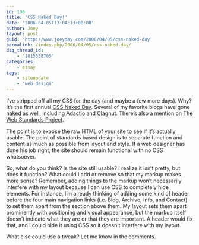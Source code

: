 ```yaml
---
id: 196
title: 'CSS Naked Day!'
date: '2006-04-05T13:04:13+00:00'
author: Joey
layout: post
guid: 'http://www.joeyday.com/2006/04/05/css-naked-day'
permalink: /index.php/2006/04/05/css-naked-day/
dsq_thread_id:
    - '1815358705'
categories:
    - essay
tags:
    - siteupdate
    - 'web design'
---
```


I’ve stripped off all my CSS for the day (and maybe a few more days). Why? It’s the first annual [CSS Naked Day](http://naked.dustindiaz.com/). Several of my favorite blogs have gone naked as well, including [Adactio](http://adactio.com/journal/1106) and [Clagnut](http://www.clagnut.com/blog/1700/). There’s also a mention on [The Web Standards Project](http://www.webstandards.org/2006/04/03/get-naked/).

The point is to expose the raw HTML of your site to see if it’s actually usable. The point of standards based design is to separate function and content as much as possible from layout and style. If a web designer has done his job right, the site should remain functional with no CSS whatsoever.

So, what do you think? Is the site still usable? I realize it isn’t pretty, but does it function? What could I add or remove so that my markup makes more sense? Remember, adding things to the markup won’t necessarily interfere with my layout because I can use CSS to completely hide elements. For instance, I’m already thinking of adding some kind of header before the four main navigation links (i.e. Blog, Archive, Info, and Contact) to set them apart from the section above them. My layout sets them apart prominently with positioning and visual appearance, but the markup itself doesn’t indicate what they are or that they are important. A header would fix that, and I could hide it using CSS so it doesn’t interfere with my layout.

What else could use a tweak? Let me know in the comments.